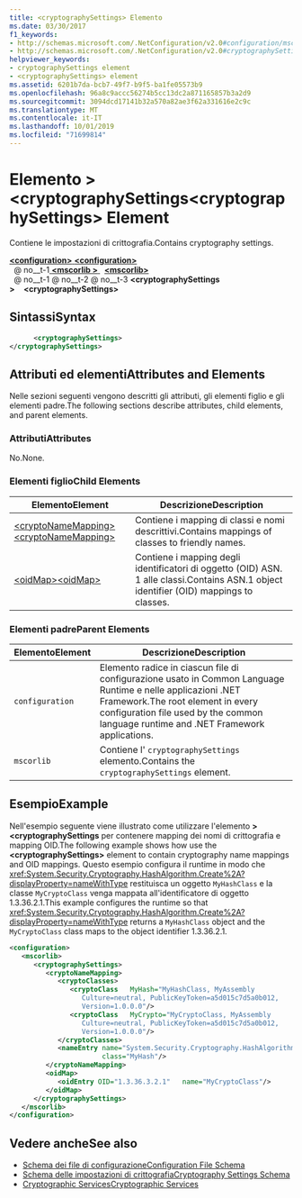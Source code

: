 ```yaml
---
title: <cryptographySettings> Elemento
ms.date: 03/30/2017
f1_keywords:
- http://schemas.microsoft.com/.NetConfiguration/v2.0#configuration/mscorlib/cryptographySettings
- http://schemas.microsoft.com/.NetConfiguration/v2.0#cryptographySettings
helpviewer_keywords:
- cryptographySettings element
- <cryptographySettings> element
ms.assetid: 6201b7da-bcb7-49f7-b9f5-ba1fe05573b9
ms.openlocfilehash: 96a8c9accc56274b5cc13dc2a871165857b3a2d9
ms.sourcegitcommit: 3094dcd17141b32a570a82ae3f62a331616e2c9c
ms.translationtype: MT
ms.contentlocale: it-IT
ms.lasthandoff: 10/01/2019
ms.locfileid: "71699814"
---
```

# <a name="cryptographysettings-element"></a><span data-ttu-id="87112-102">Elemento > \<cryptographySettings</span><span class="sxs-lookup"><span data-stu-id="87112-102">\<cryptographySettings> Element</span></span>
<span data-ttu-id="87112-103">Contiene le impostazioni di crittografia.</span><span class="sxs-lookup"><span data-stu-id="87112-103">Contains cryptography settings.</span></span>  
  
[<span data-ttu-id="87112-104"> **\<configuration>** </span><span class="sxs-lookup"><span data-stu-id="87112-104">**\<configuration>**</span></span>](../configuration-element.md)  
<span data-ttu-id="87112-105">&nbsp; @ no__t-1[ **\<mscorlib >** ](mscorlib-element-for-cryptography-settings.md)</span><span class="sxs-lookup"><span data-stu-id="87112-105">&nbsp;&nbsp;[**\<mscorlib>**](mscorlib-element-for-cryptography-settings.md)</span></span>  
<span data-ttu-id="87112-106">&nbsp; @ no__t-1 @ no__t-2 @ no__t-3 **\<cryptographySettings >**</span><span class="sxs-lookup"><span data-stu-id="87112-106">&nbsp;&nbsp;&nbsp;&nbsp;**\<cryptographySettings>**</span></span>  
  
## <a name="syntax"></a><span data-ttu-id="87112-107">Sintassi</span><span class="sxs-lookup"><span data-stu-id="87112-107">Syntax</span></span>  
  
```xml  
      <cryptographySettings>   
</cryptographySettings>  
```  
  
## <a name="attributes-and-elements"></a><span data-ttu-id="87112-108">Attributi ed elementi</span><span class="sxs-lookup"><span data-stu-id="87112-108">Attributes and Elements</span></span>  
 <span data-ttu-id="87112-109">Nelle sezioni seguenti vengono descritti gli attributi, gli elementi figlio e gli elementi padre.</span><span class="sxs-lookup"><span data-stu-id="87112-109">The following sections describe attributes, child elements, and parent elements.</span></span>  
  
### <a name="attributes"></a><span data-ttu-id="87112-110">Attributi</span><span class="sxs-lookup"><span data-stu-id="87112-110">Attributes</span></span>  
 <span data-ttu-id="87112-111">No.</span><span class="sxs-lookup"><span data-stu-id="87112-111">None.</span></span>  
  
### <a name="child-elements"></a><span data-ttu-id="87112-112">Elementi figlio</span><span class="sxs-lookup"><span data-stu-id="87112-112">Child Elements</span></span>  
  
|<span data-ttu-id="87112-113">Elemento</span><span class="sxs-lookup"><span data-stu-id="87112-113">Element</span></span>|<span data-ttu-id="87112-114">Descrizione</span><span class="sxs-lookup"><span data-stu-id="87112-114">Description</span></span>|  
|-------------|-----------------|  
|[<span data-ttu-id="87112-115">\<cryptoNameMapping></span><span class="sxs-lookup"><span data-stu-id="87112-115">\<cryptoNameMapping></span></span>](cryptonamemapping-element.md)|<span data-ttu-id="87112-116">Contiene i mapping di classi e nomi descrittivi.</span><span class="sxs-lookup"><span data-stu-id="87112-116">Contains mappings of classes to friendly names.</span></span>|  
|[<span data-ttu-id="87112-117">\<oidMap></span><span class="sxs-lookup"><span data-stu-id="87112-117">\<oidMap></span></span>](oidmap-element.md)|<span data-ttu-id="87112-118">Contiene i mapping degli identificatori di oggetto (OID) ASN. 1 alle classi.</span><span class="sxs-lookup"><span data-stu-id="87112-118">Contains ASN.1 object identifier (OID) mappings to classes.</span></span>|  
  
### <a name="parent-elements"></a><span data-ttu-id="87112-119">Elementi padre</span><span class="sxs-lookup"><span data-stu-id="87112-119">Parent Elements</span></span>  
  
|<span data-ttu-id="87112-120">Elemento</span><span class="sxs-lookup"><span data-stu-id="87112-120">Element</span></span>|<span data-ttu-id="87112-121">Descrizione</span><span class="sxs-lookup"><span data-stu-id="87112-121">Description</span></span>|  
|-------------|-----------------|  
|`configuration`|<span data-ttu-id="87112-122">Elemento radice in ciascun file di configurazione usato in Common Language Runtime e nelle applicazioni .NET Framework.</span><span class="sxs-lookup"><span data-stu-id="87112-122">The root element in every configuration file used by the common language runtime and .NET Framework applications.</span></span>|  
|`mscorlib`|<span data-ttu-id="87112-123">Contiene l' `cryptographySettings` elemento.</span><span class="sxs-lookup"><span data-stu-id="87112-123">Contains the `cryptographySettings` element.</span></span>|  
  
## <a name="example"></a><span data-ttu-id="87112-124">Esempio</span><span class="sxs-lookup"><span data-stu-id="87112-124">Example</span></span>  
 <span data-ttu-id="87112-125">Nell'esempio seguente viene illustrato come utilizzare l'elemento **> \<cryptographySettings** per contenere mapping dei nomi di crittografia e mapping OID.</span><span class="sxs-lookup"><span data-stu-id="87112-125">The following example shows how use the **\<cryptographySettings>** element to contain cryptography name mappings and OID mappings.</span></span> <span data-ttu-id="87112-126">Questo esempio configura il runtime in modo che <xref:System.Security.Cryptography.HashAlgorithm.Create%2A?displayProperty=nameWithType> restituisca un oggetto `MyHashClass` e la classe `MyCryptoClass` venga mappata all'identificatore di oggetto 1.3.36.2.1.</span><span class="sxs-lookup"><span data-stu-id="87112-126">This example configures the runtime so that <xref:System.Security.Cryptography.HashAlgorithm.Create%2A?displayProperty=nameWithType> returns a `MyHashClass` object and the `MyCryptoClass` class maps to the object identifier 1.3.36.2.1.</span></span>  
  
```xml  
<configuration>  
   <mscorlib>  
      <cryptographySettings>  
         <cryptoNameMapping>  
            <cryptoClasses>  
               <cryptoClass   MyHash="MyHashClass, MyAssembly  
                  Culture=neutral, PublicKeyToken=a5d015c7d5a0b012,  
                  Version=1.0.0.0"/>  
               <cryptoClass   MyCrypto="MyCryptoClass, MyAssembly  
                  Culture=neutral, PublicKeyToken=a5d015c7d5a0b012,  
                  Version=1.0.0.0"/>  
            </cryptoClasses>  
            <nameEntry name="System.Security.Cryptography.HashAlgorithm"  
                       class="MyHash"/>  
         </cryptoNameMapping>  
         <oidMap>  
            <oidEntry OID="1.3.36.3.2.1"   name="MyCryptoClass"/>  
         </oidMap>  
      </cryptographySettings>  
   </mscorlib>  
</configuration>  
```  
  
## <a name="see-also"></a><span data-ttu-id="87112-127">Vedere anche</span><span class="sxs-lookup"><span data-stu-id="87112-127">See also</span></span>

- [<span data-ttu-id="87112-128">Schema dei file di configurazione</span><span class="sxs-lookup"><span data-stu-id="87112-128">Configuration File Schema</span></span>](../index.md)
- [<span data-ttu-id="87112-129">Schema delle impostazioni di crittografia</span><span class="sxs-lookup"><span data-stu-id="87112-129">Cryptography Settings Schema</span></span>](index.md)
- [<span data-ttu-id="87112-130">Cryptographic Services</span><span class="sxs-lookup"><span data-stu-id="87112-130">Cryptographic Services</span></span>](../../../../standard/security/cryptographic-services.md)
